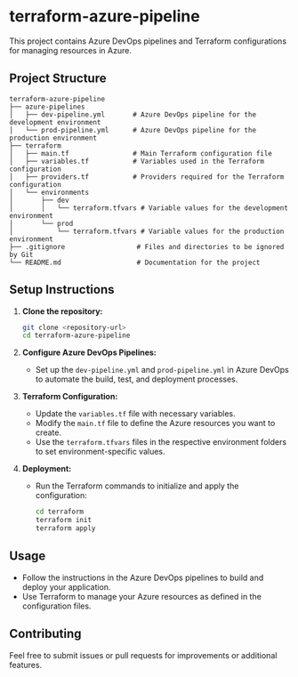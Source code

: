# terraform-azure-pipeline

This project contains Azure DevOps pipelines and Terraform configurations for managing resources in Azure.

## Project Structure

```
terraform-azure-pipeline
├── azure-pipelines
│   ├── dev-pipeline.yml       # Azure DevOps pipeline for the development environment
│   └── prod-pipeline.yml      # Azure DevOps pipeline for the production environment
├── terraform
│   ├── main.tf                # Main Terraform configuration file
│   ├── variables.tf           # Variables used in the Terraform configuration
│   ├── providers.tf           # Providers required for the Terraform configuration
│   └── environments
│       ├── dev
│       │   └── terraform.tfvars # Variable values for the development environment
│       └── prod
│           └── terraform.tfvars # Variable values for the production environment
├── .gitignore                  # Files and directories to be ignored by Git
└── README.md                   # Documentation for the project
```

## Setup Instructions

1. **Clone the repository:**
   ```bash
   git clone <repository-url>
   cd terraform-azure-pipeline
   ```

2. **Configure Azure DevOps Pipelines:**
   - Set up the `dev-pipeline.yml` and `prod-pipeline.yml` in Azure DevOps to automate the build, test, and deployment processes.

3. **Terraform Configuration:**
   - Update the `variables.tf` file with necessary variables.
   - Modify the `main.tf` file to define the Azure resources you want to create.
   - Use the `terraform.tfvars` files in the respective environment folders to set environment-specific values.

4. **Deployment:**
   - Run the Terraform commands to initialize and apply the configuration:
     ```bash
     cd terraform
     terraform init
     terraform apply
     ```

## Usage

- Follow the instructions in the Azure DevOps pipelines to build and deploy your application.
- Use Terraform to manage your Azure resources as defined in the configuration files.

## Contributing

Feel free to submit issues or pull requests for improvements or additional features.